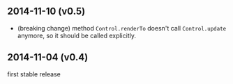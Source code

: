 ## 2014-11-10 (v0.5)
* (breaking change) method `Control.renderTo` doesn't call `Control.update` anymore, so it should be called explicitly.

## 2014-11-04 (v0.4)
first stable release
